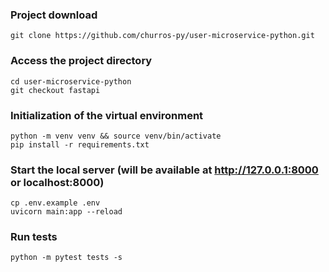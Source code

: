 ### Project download
```
git clone https://github.com/churros-py/user-microservice-python.git
```

### Access the project directory
```
cd user-microservice-python
git checkout fastapi
```

### Initialization of the virtual environment
```
python -m venv venv && source venv/bin/activate
pip install -r requirements.txt
```

### Start the local server (will be available at http://127.0.0.1:8000 or localhost:8000)
```
cp .env.example .env
uvicorn main:app --reload
```

### Run tests
```
python -m pytest tests -s
```
